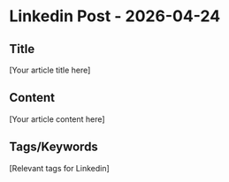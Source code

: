 # Linkedin Post - 2026-04-24

## Title
[Your article title here]

## Content
[Your article content here]

## Tags/Keywords
[Relevant tags for Linkedin]
